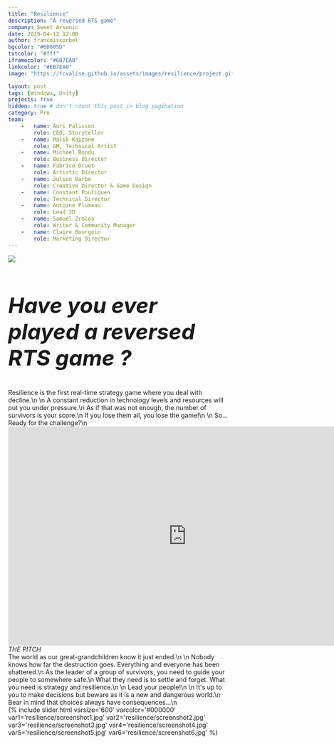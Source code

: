 ```yaml
---
title: "Resilience"
description: "A reversed RTS game"
company: Sweet Arsenic
date: 2019-04-12 12:00
author: francoiscorbel
bgcolor: "#6D605D"
txtcolor: "#fff"
iframecolor: "#6B7EA0"
linkcolor: "#6B7EA0"
image: "https://fcvalise.github.io/assets/images/resilience/project.gif"

layout: post
tags: [Windows, Unity]
projects: true
hidden: true # don't count this post in blog pagination
category: Pro
team:
    -   name: Auri Palisson
        role: CEO, Storyteller
    -   name: Malik Kaizane
        role: GM, Technical Artist
    -   name: Michael Bondu
        role: Business Director
    -   name: Fabrice Druet
        role: Artistic Director
    -   name: Julien Barbe
        role: Creative Director & Game Design
    -   name: Constant Pouliquen
        role: Technical Director
    -   name: Antoine Plumeau
        role: Lead 3D
    -   name: Samuel Zralos
        role: Writer & Community Manager
    -   name: Claire Bourgoin
        role: Marketing Director    
---
```

<a alt="http://www.sweet-arsenic.com/resilience.html" href="http://www.sweet-arsenic.com/resilience.html" target="_blank">
    <img src="{{ site.url }}/assets/images/resilience/banner.png">
</a>

<div class="text general-margin"><h2 style="font-size: 3rem;"><i>
Have you ever played a reversed RTS game ?
</i></h2></div>
<div class="text general-margin">
Resilience is the first real-time strategy game where you deal with decline.\n
\n
A constant reduction in technology levels and resources will put you under pressure.\n
As if that was not enough, the number of survivors is your score.\n
If you lose them all, you lose the game!\n
\n
So… Ready for the challenge?\n
</div>

<div class="video general-margin">
    <iframe width="800" height="492" src="https://www.youtube.com/embed/WHRpYE0jUiA?modestbranding=1&autohide=1&showinfo=0&controls=0&rel=0" frameborder="0" allowfullscreen></iframe>
</div>

<div class="text general-margin"><i>
THE PITCH
</i></div>
<div class="text general-margin">
The world as our great-grandchildren know it just ended.\n
\n
Nobody knows how far the destruction goes. Everything and everyone has been shattered.\n
As the leader of a group of survivors, you need to guide your people to somewhere safe.\n
What they need is to settle and forget. What you need is strategy and resilience.\n
\n
Lead your people!\n
\n
It's up to you to make decisions but beware as it is a new and dangerous world.\n
Bear in mind that choices always have consequences...\n
</div>

<div class="general-margin">
{% include slider.html varsize='600' varcolor='#000000' var1='resilience/screenshot1.jpg' var2='resilience/screenshot2.jpg' var3='resilience/screenshot3.jpg' var4='resilience/screenshot4.jpg' var5='resilience/screenshot5.jpg' var6='resilience/screenshot6.jpg' %}
</div>
